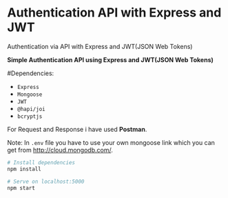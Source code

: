 # Authentication API with Express and JWT
 Authentication via API with Express and JWT(JSON Web Tokens)

**Simple Authentication API using Express and JWT(JSON Web Tokens)**

#Dependencies:
- `Express`
- `Mongoose`
- `JWT`
- `@hapi/joi`
- `bcryptjs`

For Request and Response i have used **Postman**.

Note:
In `.env` file you have to use your own mongoose link which you can get from http://cloud.mongodb.com/.

```bash
# Install dependencies
npm install

# Serve on localhost:5000
npm start
```
